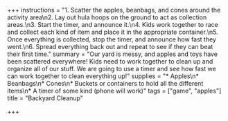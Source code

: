 +++
instructions = "1. Scatter the apples, beanbags, and cones around the activity area\n2. Lay out hula hoops on the ground to act as collection areas.\n3. Start the timer, and announce it.\n4. Kids work together to race and collect each kind of item and place it in the appropriate container.\n5. Once everything is collected, stop the timer, and announce how fast they went.\n6. Spread everything back out and repeat to see if they can beat their first time."
summary = "Our yard is messy, and apples and toys have been scattered everywhere! Kids need to work together to clean up and organize all of our stuff. We are going to use a timer and see how fast we can work together to clean everything up!"
supplies = "* Apples\n* Beanbags\n* Cones\n* Buckets or containers to hold all the different items\n* A timer of some kind (phone will work)"
tags = ["game", "apples"]
title = "Backyard Cleanup"

+++
